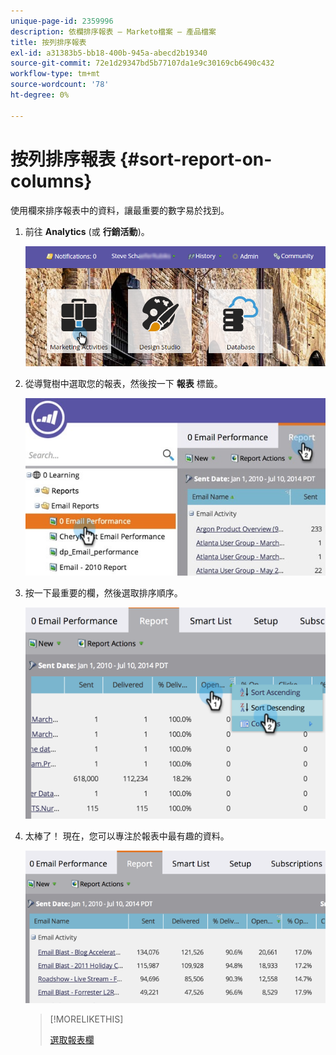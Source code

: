 ```yaml
---
unique-page-id: 2359996
description: 依欄排序報表 — Marketo檔案 — 產品檔案
title: 按列排序報表
exl-id: a31383b5-bb18-400b-945a-abecd2b19340
source-git-commit: 72e1d29347bd5b77107da1e9c30169cb6490c432
workflow-type: tm+mt
source-wordcount: '78'
ht-degree: 0%

---
```


# 按列排序報表 {#sort-report-on-columns}

使用欄來排序報表中的資料，讓最重要的數字易於找到。

1. 前往 **Analytics** (或 **行銷活動**)。

   ![](assets/login-marketing-activities.png)

1. 從導覽樹中選取您的報表，然後按一下 **報表** 標籤。

   ![](assets/reports2.jpg)

1. 按一下最重要的欄，然後選取排序順序。

   ![](assets/image2014-9-16-10-3a47-3a46.png)

1. 太棒了！ 現在，您可以專注於報表中最有趣的資料。

   ![](assets/image2014-9-16-10-3a47-3a50.png)

   >[!MORELIKETHIS]
   >
   >[選取報表欄](/help/marketo/product-docs/reporting/basic-reporting/editing-reports/select-report-columns.md)
